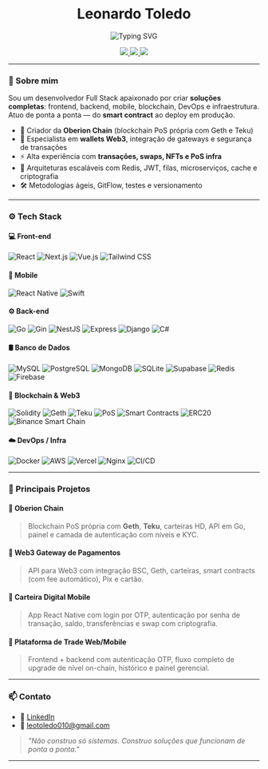 <h1 align="center">Leonardo Toledo</h1>

<p align="center">
  <img src="https://readme-typing-svg.herokuapp.com?font=Fira+Code&size=24&pause=1000&color=F7F7F7&center=true&vCenter=true&width=780&lines=Full+Stack+Dev+%7C+Blockchain+Builder+%7C+PoS+Infra;Smart+Contracts+%2F+Wallets+%2F+Gateways+Web3;React+Native+%7C+Vue+%7C+Next.js+%7C+Go+%7C+Solidity;Mobile%2C+Web%2C+Backend%2C+DevOps+%26+Infra+Completa" alt="Typing SVG" />
</p>

<p align="center">
  <a href="https://www.linkedin.com/in/leonardo-toledo0/">
    <img src="https://img.shields.io/badge/LinkedIn-LeonardoToledo0-blue?logo=linkedin" />
  </a>
  <a href="mailto:leotoledo010@gmail.com">
    <img src="https://img.shields.io/badge/Gmail-leotoledo010%40gmail.com-red?logo=gmail" />
  </a>
  <a href="https://github.com/LeonardoToledo0">
    <img src="https://img.shields.io/github/followers/LeonardoToledo0?style=social" />
  </a>
</p>

---

### 🧠 Sobre mim

Sou um desenvolvedor Full Stack apaixonado por criar **soluções completas**: frontend, backend, mobile, blockchain, DevOps e infraestrutura. Atuo de ponta a ponta — do **smart contract** ao deploy em produção.

- 🚀 Criador da **Oberion Chain** (blockchain PoS própria com Geth e Teku)
- 🔐 Especialista em **wallets Web3**, integração de gateways e segurança de transações
- ⚡ Alta experiência com **transações, swaps, NFTs e PoS infra**
- 🔄 Arquiteturas escaláveis com Redis, JWT, filas, microserviços, cache e criptografia
- 🛠️ Metodologias ágeis, GitFlow, testes e versionamento

---

### ⚙️ Tech Stack

#### 💻 Front-end
![React](https://img.shields.io/badge/-React-6A1B9A?logo=react)
![Next.js](https://img.shields.io/badge/-Next.js-000000?logo=next.js)
![Vue.js](https://img.shields.io/badge/-Vue.js-363636?logo=vue.js)
![Tailwind CSS](https://img.shields.io/badge/-Tailwind-FF5722?logo=tailwind-css)

#### 📱 Mobile
![React Native](https://img.shields.io/badge/-React_Native-61DAFB?logo=react)
![Swift](https://img.shields.io/badge/-Swift-336791?logo=swift)

#### ⚙️ Back-end
![Go](https://img.shields.io/badge/-Go-F2A900?logo=go)
![Gin](https://img.shields.io/badge/-Gin-FF5722?logo=go)
![NestJS](https://img.shields.io/badge/-NestJS-E0234E?logo=nestjs)
![Express](https://img.shields.io/badge/-Express-000000?logo=express)
![Django](https://img.shields.io/badge/-Django-092E20?logo=django)
![C#](https://img.shields.io/badge/-C%23-239120?logo=c-sharp&logoColor=white)

#### 🛢️ Banco de Dados
![MySQL](https://img.shields.io/badge/-MySQL-F2A900?logo=mysql)
![PostgreSQL](https://img.shields.io/badge/-PostgreSQL-E0234E?logo=postgresql)
![MongoDB](https://img.shields.io/badge/-MongoDB-47A248?logo=mongodb)
![SQLite](https://img.shields.io/badge/-SQLite-003B57?logo=sqlite)
![Supabase](https://img.shields.io/badge/-Supabase-092E20?logo=supabase)
![Redis](https://img.shields.io/badge/-Redis-336791?logo=redis)
![Firebase](https://img.shields.io/badge/-Firebase-000000?logo=firebase)


#### 🧬 Blockchain & Web3
![Solidity](https://img.shields.io/badge/-Solidity-363636?logo=solidity)
![Geth](https://img.shields.io/badge/-Geth-F2A900?logo=ethereum)
![Teku](https://img.shields.io/badge/-Teku-00BFFF?logo=ethereum)
![PoS](https://img.shields.io/badge/-Proof%20of%20Stake-6A1B9A)
![Smart Contracts](https://img.shields.io/badge/-Smart%20Contracts-FF5722)
![ERC20](https://img.shields.io/badge/-ERC20-009688)
![Binance Smart Chain](https://img.shields.io/badge/-BSC-000000?logo=binance)

#### ☁️ DevOps / Infra
![Docker](https://img.shields.io/badge/-Docker-6A1B9A?logo=docker)
![AWS](https://img.shields.io/badge/-AWS-232F3E?logo=amazon-aws)
![Vercel](https://img.shields.io/badge/-Vercel-000000?logo=vercel)
![Nginx](https://img.shields.io/badge/-Nginx-009639?logo=nginx)
![CI/CD](https://img.shields.io/badge/-CI%2FCD-0A0A0A?logo=githubactions)

---

### 💼 Principais Projetos

#### 🔹 **Oberion Chain**
> Blockchain PoS própria com **Geth**, **Teku**, carteiras HD, API em Go, painel e camada de autenticação com níveis e KYC.

#### 🔹 **Web3 Gateway de Pagamentos**
> API para Web3 com integração BSC, Geth, carteiras, smart contracts (com fee automático), Pix e cartão.

#### 🔹 **Carteira Digital Mobile**
> App React Native com login por OTP, autenticação por senha de transação, saldo, transferências e swap com criptografia.

#### 🔹 **Plataforma de Trade Web/Mobile**
> Frontend + backend com autenticação OTP, fluxo completo de upgrade de nível on-chain, histórico e painel gerencial.

---

### 📫 Contato

- 💼 [LinkedIn](https://www.linkedin.com/in/leonardo-toledo0/)
- 📧 leotoledo010@gmail.com

> *"Não construo só sistemas. Construo soluções que funcionam de ponta a ponta."*

---
